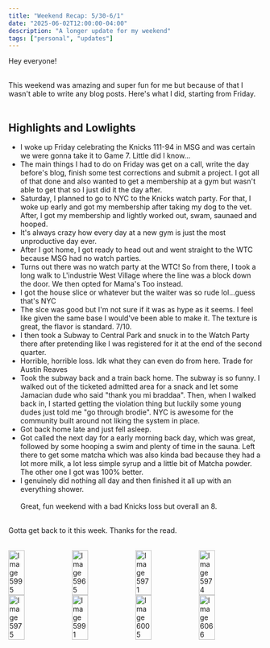 ```yaml
---
title: "Weekend Recap: 5/30-6/1"
date: "2025-06-02T12:00:00-04:00"
description: "A longer update for my weekend"
tags: ["personal", "updates"]
---
```


Hey everyone!<br /><br />

This weekend was amazing and super fun for me but because of that I wasn't able to write any blog posts. Here's what I did, starting from Friday.<br /><br />
## Highlights and Lowlights<br />

* I woke up Friday celebrating the Knicks 111-94 in MSG and was certain we were gonna take it to Game 7. Little did I know...
* The main things I had to do on Friday was get on a call, write the day before's blog, finish some test corrections and submit a project. I got all of that done and also wanted to get a membership at a gym but wasn't able to get that so I just did it the day after. 
* Saturday, I planned to go to NYC to the Knicks watch party. For that, I woke up early and got my membership after taking my dog to the vet. After, I got my membership and lightly worked out, swam, saunaed and hooped. 
* It's always crazy how every day at a new gym is just the most unproductive day ever.
* After I got home, I got ready to head out and went straight to the WTC because MSG had no watch parties.
* Turns out there was no watch party at the WTC! So from there, I took a long walk to L'industrie West Village where the line was a block down the door.  We then opted for Mama's Too instead. 
* I got the house slice or whatever but the waiter was so rude lol...guess that's NYC
* The slce was good but I'm not sure if it was as hype as it seems. I feel like given the same base I would've been able to make it. The texture is great, the flavor is standard. 7/10.
* I then took a Subway to Central Park and snuck in to the Watch Party there after pretending like I was registered for it at the end of the second quarter. 
* Horrible, horrible loss. Idk what they can even do from here. Trade for Austin Reaves
* Took the subway back and a train back home. The subway is so funny. I walked out of the ticketed admitted area for a snack and let some Jamacian dude who said "thank you mi braddaa". Then, when I walked back in, I started getting the violation thing but luckily some young dudes just told me "go through brodie". NYC is awesome for the community built around not liking the system in place. 
* Got back home late and just fell asleep.
* Got called the next day for a early morning back day, which was great, followed by some hooping a swim and plenty of time in the sauna. Left there to get some matcha which was also kinda bad because they had a lot more milk, a lot less simple syrup and a little bit of Matcha powder. The other one I got was 100% better.
* I genuinely did nothing all day and then finished it all up with an everything shower.
<br /><br />
Great, fun weekend with a bad Knicks loss but overall an 8.<br /><br />

Gotta get back to it this week.
Thanks for the read.<br /><br />
<div style="display: flex; gap: 0;">
<img src="/photos/IMG_5995.JPG" alt="Image 5995" style="width: 25%; height: auto;" />
<img src="/photos/IMG_5965.JPG" alt="Image 5965" style="width: 25%; height: auto;" />
<img src="/photos/IMG_5971.JPG" alt="Image 5971" style="width: 25%; height: auto;" />
<img src="/photos/IMG_5974.JPG" alt="Image 5974" style="width: 25%; height: auto;" />
</div>
<div style="display: flex; gap: 0;">
<img src="/photos/IMG_5975.JPG" alt="Image 5975" style="width: 25%; height: auto;" />
<img src="/photos/IMG_5991.JPG" alt="Image 5991" style="width: 25%; height: auto;" />
<img src="/photos/IMG_6005.JPG" alt="Image 6005" style="width: 25%; height: auto;" />
<img src="/photos/IMG_6006.JPG" alt="Image 6066" style="width: 25%; height: auto;" />
</div>